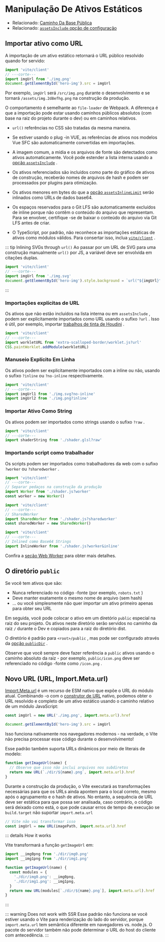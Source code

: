 # Manipulação De Ativos Estáticos

- Relacionado: [Caminho Da Base Pública](./build#Public-Base-Path)
- Relacionado: [`assetsInclude` opção de configuração](/pt/config/shared-options.md#assetsinclude)

## Importar ativo como URL

A importação de um ativo estático retornará o URL público resolvido quando for servido:

```js twoslash
import 'vite/client'
// ---corte---
import imgUrl from './img.png'
document.getElementById('hero-img').src = imgUrl
```

Por exemplo, `imgUrl` será `/src/img.png` durante o desenvolvimento e se tornará `/assets/img.2d8efhg.png` na construção da produção.

O comportamento é semelhante ao `file-loader` de Webpack. A diferença é que a importação pode estar usando caminhos públicos absolutos (com base na raiz do projeto durante o dev) ou em caminhos relativos.

- `url()` referências no CSS são tratadas da mesma maneira.

- Se estiver usando o plug -in VUE, as referências de ativos nos modelos Vue SFC são automaticamente convertidas em importações.

- A imagem comum, a mídia e os arquivos de fonte são detectados como ativos automaticamente. Você pode estender a lista interna usando a [opção `assetsInclude`](/pt/config/shared-options.md#assetsinclude) .

- Os ativos referenciados são incluídos como parte do gráfico de ativos de construção, receberão nomes de arquivos de hash e podem ser processados por plugins para otimização.

- Os ativos menores em bytes do que a [opção `assetsInlineLimit`](/pt/config/build-options.md#build-assetsinlinelimit) serão inlinados como URLs de dados base64.

- Os espaços reservados para o Git LFS são automaticamente excluídos de inline porque não contêm o conteúdo do arquivo que representam. Para se envolver, certifique -se de baixar o conteúdo do arquivo via Git LFS antes de criar.

- O TypeScript, por padrão, não reconhece as importações estáticas de ativos como módulos válidos. Para consertar isso, inclua [`vite/client`](./features#client-types) .

::: tip Inlining SVGs through `url()`
Ao passar por um URL de SVG para uma construção manualmente `url()` por JS, a variável deve ser envolvida em citações duplas.

```js twoslash
import 'vite/client'
// ---corte---
import imgUrl from './img.svg'
document.getElementById('hero-img').style.background = `url("${imgUrl}")`
```

:::

### Importações explícitas de URL

Os ativos que não estão incluídos na lista interna ou em `assetsInclude` , podem ser explicitamente importados como URL usando o sufixo `?url` . Isso é útil, por exemplo, importar [trabalhos de tinta de Houdini](https://developer.mozilla.org/en-US/docs/Web/API/CSS/paintWorklet_static) .

```js twoslash
import 'vite/client'
// ---corte---
import workletURL from 'extra-scalloped-border/worklet.js?url'
CSS.paintWorklet.addModule(workletURL)
```

### Manuseio Explícito Em Linha

Os ativos podem ser explicitamente importados com a inline ou não, usando o sufixo `?inline` ou `?no-inline` respectivamente.

```js twoslash
import 'vite/client'
// ---corte---
import imgUrl1 from './img.svg?no-inline'
import imgUrl2 from './img.png?inline'
```

### Importar Ativo Como String

Os ativos podem ser importados como strings usando o sufixo `?raw` .

```js twoslash
import 'vite/client'
// ---corte---
import shaderString from './shader.glsl?raw'
```

### Importando script como trabalhador

Os scripts podem ser importados como trabalhadores da web com o sufixo `?worker` ou `?sharedworker` .

```js twoslash
import 'vite/client'
// ---corte---
// Separar pedaços na construção da produção
import Worker from './shader.js?worker'
const worker = new Worker()
```

```js twoslash
import 'vite/client'
// ---corte---
// SharedWorker
import SharedWorker from './shader.js?sharedworker'
const sharedWorker = new SharedWorker()
```

```js twoslash
import 'vite/client'
// ---corte---
// Inlined como Base64 Strings
import InlineWorker from './shader.js?worker&inline'
```

Confira a [seção Web Worker](./features.md#web-workers) para obter mais detalhes.

## O diretório `public`

Se você tem ativos que são:

- Nunca referenciado no código -fonte (por exemplo, `robots.txt` )
- Deve manter exatamente o mesmo nome de arquivo (sem hash)
- ... ou você simplesmente não quer importar um ativo primeiro apenas para obter seu URL

Em seguida, você pode colocar o ativo em um diretório `public` especial na raiz do seu projeto. Os ativos neste diretório serão servidos no caminho da raiz `/` durante o Dev e copiados para a raiz do diretório dist.

O diretório é padrão para `<root>/public` , mas pode ser configurado através da [opção `publicDir`](/pt/config/shared-options.md#publicdir) .

Observe que você sempre deve fazer referência a `public` ativos usando o caminho absoluto da raiz - por exemplo, `public/icon.png` deve ser referenciado no código -fonte como `/icon.png` .

## Novo URL (URL, Import.Meta.url)

[Import.Meta.url](https://developer.mozilla.org/en-US/docs/Web/JavaScript/Reference/Statements/import.meta) é um recurso de ESM nativo que expõe o URL do módulo atual. Combinando -o com o [construtor de URL](https://developer.mozilla.org/en-US/docs/Web/API/URL) nativo, podemos obter o URL resolvido e completo de um ativo estático usando o caminho relativo de um módulo JavaScript:

```js
const imgUrl = new URL('./img.png', import.meta.url).href

document.getElementById('hero-img').src = imgUrl
```

Isso funciona nativamente nos navegadores modernos - na verdade, o Vite não precisa processar esse código durante o desenvolvimento!

Esse padrão também suporta URLs dinâmicos por meio de literais de modelo:

```js
function getImageUrl(name) {
  // Observe que isso não inclui arquivos nos subdiretos
  return new URL(`./dir/${name}.png`, import.meta.url).href
}
```

Durante a construção da produção, o Vite executará as transformações necessárias para que os URLs ainda apontem para o local correto, mesmo após o agrupamento e o hash de ativos. No entanto, a sequência de URL deve ser estática para que possa ser analisada, caso contrário, o código será deixado como está, o que pode causar erros de tempo de execução se `build.target` não suportar `import.meta.url`

```js
// Vite não vai transformar isso
const imgUrl = new URL(imagePath, import.meta.url).href
```

::: details How it works

Vite transformará a função `getImageUrl` em:

```js
import __img0png from './dir/img0.png'
import __img1png from './dir/img1.png'

function getImageUrl(name) {
  const modules = {
    './dir/img0.png': __img0png,
    './dir/img1.png': __img1png,
  }
  return new URL(modules[`./dir/${name}.png`], import.meta.url).href
}
```

:::

::: warning Does not work with SSR
Esse padrão não funciona se você estiver usando o Vite para renderização do lado do servidor, porque `import.meta.url` tem semântica diferente em navegadores vs. node.js. O pacote do servidor também não pode determinar o URL do host do cliente com antecedência.
:::
